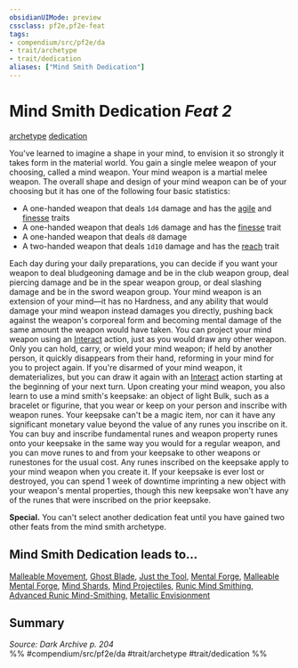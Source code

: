 ```yaml
---
obsidianUIMode: preview
cssclass: pf2e,pf2e-feat
tags:
- compendium/src/pf2e/da
- trait/archetype
- trait/dedication
aliases: ["Mind Smith Dedication"]
---
```

# Mind Smith Dedication  *Feat 2*  
[archetype](../../rules/traits/archetype.md)  [dedication](../../rules/traits/dedication.md)  


You've learned to imagine a shape in your mind, to envision it so strongly it takes form in the material world. You gain a single melee weapon of your choosing, called a mind weapon. Your mind weapon is a martial melee weapon. The overall shape and design of your mind weapon can be of your choosing but it has one of the following four basic statistics:

- A one-handed weapon that deals `1d4` damage and has the [agile](../../rules/traits/agile.md) and [finesse](../../rules/traits/finesse.md) traits
- A one-handed weapon that deals `1d6` damage and has the [finesse](../../rules/traits/finesse.md) trait
- A one-handed weapon that deals `d8` damage
- A two-handed weapon that deals `1d10` damage and has the [reach](../../rules/traits/reach.md) trait

Each day during your daily preparations, you can decide if you want your weapon to deal bludgeoning damage and be in the club weapon group, deal piercing damage and be in the spear weapon group, or deal slashing damage and be in the sword weapon group. Your mind weapon is an extension of your mind—it has no Hardness, and any ability that would damage your mind weapon instead damages you directly, pushing back against the weapon's corporeal form and becoming mental damage of the same amount the weapon would have taken. You can project your mind weapon using an [Interact](../../rules/actions/interact.md) action, just as you would draw any other weapon. Only you can hold, carry, or wield your mind weapon; if held by another person, it quickly disappears from their hand, reforming in your mind for you to project again. If you're disarmed of your mind weapon, it dematerializes, but you can draw it again with an [Interact](../../rules/actions/interact.md) action starting at the beginning of your next turn. Upon creating your mind weapon, you also learn to use a mind smith's keepsake: an object of light Bulk, such as a bracelet or figurine, that you wear or keep on your person and inscribe with weapon runes. Your keepsake can't be a magic item, nor can it have any significant monetary value beyond the value of any runes you inscribe on it. You can buy and inscribe fundamental runes and weapon property runes onto your keepsake in the same way you would for a regular weapon, and you can move runes to and from your keepsake to other weapons or runestones for the usual cost. Any runes inscribed on the keepsake apply to your mind weapon when you create it. If your keepsake is ever lost or destroyed, you can spend 1 week of downtime imprinting a new object with your weapon's mental properties, though this new keepsake won't have any of the runes that were inscribed on the prior keepsake.

**Special.** You can't select another dedication feat until you have gained two other feats from the mind smith archetype.

## Mind Smith Dedication leads to...

[Malleable Movement](malleable-movement-da.md), [Ghost Blade](ghost-blade-da.md), [Just the Tool](just-the-tool-da.md), [Mental Forge](mental-forge-da.md), [Malleable Mental Forge](malleable-mental-forge-da.md), [Mind Shards](mind-shards-da.md), [Mind Projectiles](mind-projectiles-da.md), [Runic Mind Smithing](runic-mind-smithing-da.md), [Advanced Runic Mind-Smithing](advanced-runic-mind-smithing-da.md), [Metallic Envisionment](metallic-envisionment-da.md)

## Summary

*Source: Dark Archive p. 204*  
%% #compendium/src/pf2e/da #trait/archetype #trait/dedication %%